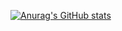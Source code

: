 [![Anurag's GitHub stats](https://github-readme-stats.vercel.app/api?username=samsonmobisa)](https://github.com/samsonmobisa/github-readme-stats)
